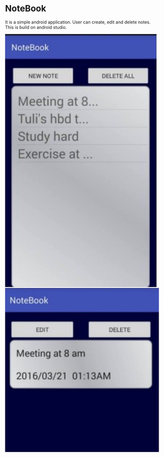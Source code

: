 # NoteBook

It is a simple android application. User can create, edit and delete notes. This is build on android studio.

![](n1.jpg)
![](n2.jpg)
